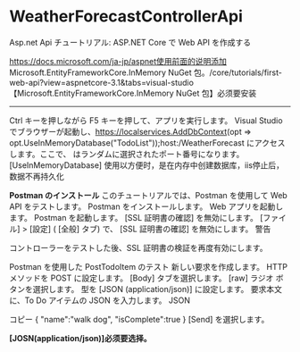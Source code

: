 # WeatherForecastControllerApi
 Asp.net Api
 チュートリアル: ASP.NET Core で Web API を作成する
 
https://docs.microsoft.com/ja-jp/aspnet使用前面的说明添加 Microsoft.EntityFrameworkCore.InMemory NuGet 包。/core/tutorials/first-web-api?view=aspnetcore-3.1&tabs=visual-studio
【Microsoft.EntityFrameworkCore.InMemory NuGet 包】必须要安装


* * *

Ctrl キーを押しながら F5 キーを押して、アプリを実行します。 Visual Studio でブラウザーが起動し、https://localservices.AddDbContext<TodoContext>(opt =>
               opt.UseInMemoryDatabase("TodoList"));host:<port>/WeatherForecast にアクセスします。ここで、<port> はランダムに選択されたポート番号になります。
   [UseInMemoryDatabase]  使用以方便时，是在内存中创建数据库，iis停止后，数据不再持久化


**Postman のインストール**
このチュートリアルでは、Postman を使用して Web API をテストします。
Postman をインストールします。
Web アプリを起動します。
Postman を起動します。
[SSL 証明書の確認] を無効にします。
[ファイル] > [設定] ( [全般] タブ) で、 [SSL 証明書の確認] を無効にします。
 警告

コントローラーをテストした後、SSL 証明書の検証を再度有効にします。

Postman を使用した PostTodoItem のテスト
新しい要求を作成します。
HTTP メソッドを POST に設定します。
[Body] タブを選択します。
[raw] ラジオ ボタンを選択します。
型を [JSON (application/json)] に設定します。
要求本文に、To Do アイテムの JSON を入力します。
JSON

コピー
{
  "name":"walk dog",
  "isComplete":true
}
[Send] を選択します。

**[JOSN(application/json)]必须要选择。**
